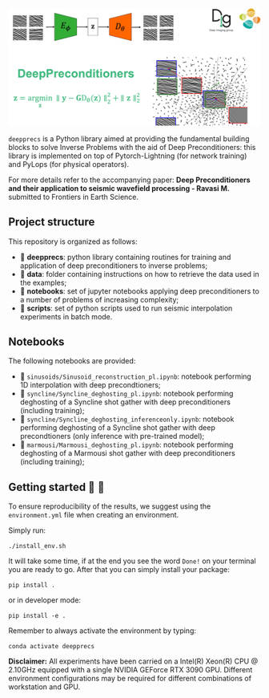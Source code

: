 ![LOGO](https://github.com/DIG-Kaust/DeepPrecs/blob/main/logo.png)

``deepprecs`` is a Python library aimed at providing the fundamental building blocks to solve Inverse Problems with 
the aid of Deep Preconditioners: this library is implemented on top of Pytorch-Lightning (for network training) and 
PyLops (for physical operators).

For more details refer to the accompanying paper: **Deep Preconditioners and their application to seismic wavefield processing -
Ravasi M.** submitted to Frontiers in Earth Science.


## Project structure
This repository is organized as follows:

* :open_file_folder: **deepprecs**: python library containing routines for training and application of deep preconditioners to inverse problems;
* :open_file_folder: **data**: folder containing instructions on how to retrieve the data used in the examples;
* :open_file_folder: **notebooks**: set of jupyter notebooks applying deep preconditioners to a number of problems of increasing complexity;
* :open_file_folder: **scripts**: set of python scripts used to run seismic interpolation experiments in batch mode.


## Notebooks
The following notebooks are provided:

- :orange_book: ``sinusoids/Sinusoid_reconstruction_pl.ipynb``: notebook performing 1D interpolation with deep precondtioners;
- :orange_book: ``syncline/Syncline_deghosting_pl.ipynb``: notebook performing deghosting of a Syncline shot gather with deep preconditioners (including training);
- :orange_book: ``syncline/Syncline_deghosting_inferenceonly.ipynb``: notebook performing deghosting of a Syncline shot gather with deep precondtioners (only inference with pre-trained model);
- :orange_book: ``marmousi/Marmousi_deghosting_pl.ipynb``: notebook performing deghosting of a Marmousi shot gather with deep preconditioners (including training);


## Getting started :space_invader: :robot:
To ensure reproducibility of the results, we suggest using the `environment.yml` file when creating an environment.

Simply run:
```
./install_env.sh
```
It will take some time, if at the end you see the word `Done!` on your terminal you are ready to go. After that you can simply install your package:
```
pip install .
```
or in developer mode:
```
pip install -e .
```

Remember to always activate the environment by typing:
```
conda activate deepprecs
```

**Disclaimer:** All experiments have been carried on a Intel(R) Xeon(R) CPU @ 2.10GHz equipped with a single NVIDIA GEForce RTX 3090 GPU. Different environment 
configurations may be required for different combinations of workstation and GPU.

